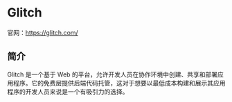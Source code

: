 # Glitch

官网：https://glitch.com/

## 简介

Glitch 是一个基于 Web 的平台，允许开发人员在协作环境中创建、共享和部署应用程序。它的免费层提供后端代码托管，这对于想要以最低成本构建和展示其应用程序的开发人员来说是一个有吸引力的选择。